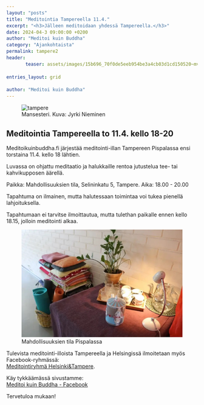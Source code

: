 ```yaml
---
layout: "posts"
title: "Meditointia Tampereella 11.4."
excerpt: "<h3>Jälleen meditoidaan yhdessä Tampereella.</h3>"
date: 2024-04-3 09:00:00 +0200
author: "Meditoi kuin Buddha"
category: "Ajankohtaista"
permalink: tampere2
header: 
       teaser: assets/images/15b696_70f0de5eeb954be3a4cb03d1cd150520~mv2_d_6000_4000_s_4_2.jpg

entries_layout: grid

author: "Meditoi kuin Buddha"
---
```


<figure>
<img src="assets/images/jyrki-nieminen-5zLhWqntDQA-unsplash.jpg" alt="tampere">
<figcaption> Mansesteri. Kuva: Jyrki Nieminen</figcaption>
</figure>

<h2>Meditointia Tampereella to 11.4. kello 18-20</h2>

Meditoikuinbuddha.fi järjestää meditointi-illan Tampereen Pispalassa ensi torstaina 11.4. kello 18 lähtien.

Luvassa on ohjattu meditaatio ja halukkaille rentoa jutustelua tee- tai kahvikupposen äärellä.

Paikka: Mahdollisuuksien tila, Selininkatu 5, Tampere.
Aika: 18.00 - 20.00

Tapahtuma on ilmainen, mutta halutessaan toimintaa voi tukea pienellä lahjoituksella.

Tapahtumaan ei tarvitse ilmoittautua, mutta tulethan paikalle ennen kello 18.15, jolloin meditointi alkaa.

<figure>
<img src="assets/images/15b696_70f0de5eeb954be3a4cb03d1cd150520~mv2_d_6000_4000_s_4_2.jpg" alt="madhollisuuksientila">
<figcaption> Mahdollisuuksien tila Pispalassa</figcaption>
</figure>

Tulevista meditointi-illoista Tampereella ja Helsingissä ilmoitetaan myös Facebook-ryhmässä:<br> <a href="https://www.facebook.com/groups/416251517754820">Meditointiryhmä Helsinki&Tampere</a>.<br>

Käy tykkäämässä sivustamme:<br> <a href="https://www.facebook.com/profile.php?id=61555870603768">Meditoi kuin Buddha - Facebook</a>

Tervetuloa mukaan!
